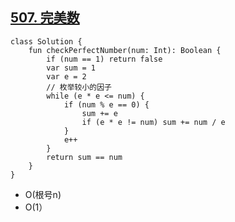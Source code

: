 ## [507. 完美数](https://leetcode.cn/problems/perfect-number/description/)

```
class Solution {
    fun checkPerfectNumber(num: Int): Boolean {
        if (num == 1) return false
        var sum = 1
        var e = 2
        // 枚举较小的因子
        while (e * e <= num) {
            if (num % e == 0) {
                sum += e
                if (e * e != num) sum += num / e
            }
            e++
        }
        return sum == num
    }
}
```

- O(根号n)
- O(1）
